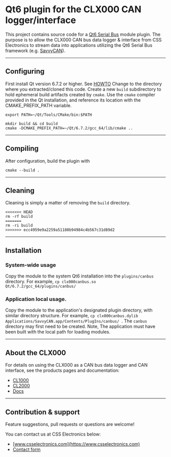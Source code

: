 # Qt6 plugin for the CLX000 CAN logger/interface
This project contains source code for a [Qt6 Serial Bus](https://doc.qt.io/qt-6/qtserialbus-index.html) module plugin. The purpose is to allow the CLX000 CAN bus data logger & interface from CSS Electronics to stream data into applications utilizing the Qt6 Serial Bus framework (e.g. [SavvyCAN](https://github.com/collin80/SavvyCAN)).

----

## Configuring
First install Qt version 6.7.2 or higher. See [HOWTO](https://github.com/collin80/SavvyCAN/discussions/804)
Change to the directory where you extracted/cloned this code.
Create a new `build` subdirectory to hold ephemeral build artifacts created by `cmake`.
Use the `cmake` compiler provided in the Qt installation, and reference its location with the CMAKE_PREFIX_PATH variable.

```
export PATH=~/Qt/Tools/CMake/bin:$PATH

mkdir build && cd build
cmake -DCMAKE_PREFIX_PATH=~/Qt/6.7.2/gcc_64/lib/cmake ..
```

----

## Compiling
After configuration, build the plugin with

```
cmake --build .
```

----

## Cleaning
Cleaning is simply a matter of removing the `build` directory.

```
<<<<<<< HEAD
rm -rf build
=======
rm -ri build
>>>>>>> ecc4959e9a2259a51180b94984c4b567c31d89d2
```

----

## Installation

### System-wide usage

Copy the module to the system Qt6 installation into the `plugins/canbus` directory. For example, `cp clx000canbus.so Qt/6.7.2/gcc_64/plugins/canbus/ `

### Application local usage.
Copy the module to the application's designated plugin directory, with similar directory structure. For example, `cp clx000canbus.dylib Applications/SavvyCAN.app/Contents/PlugIns/canbus/ `. The `canbus` directory may first need to be created.
Note, The application must have been built with the local path for loading modules.

----
## About the CLX000

For details on using the CLX000 as a CAN bus data logger and CAN interface, see the products pages and documentation:
- [CL1000](https://www.csselectronics.com/screen/product/can-bus-logger-canlogger1000)
- [CL2000](https://www.csselectronics.com/screen/product/can-bus-logger-canlogger2000)
- [Docs](https://www.csselectronics.com/screen/page/can-logger-resources#clx000-resources)

----

## Contribution & support
Feature suggestions, pull requests or questions are welcome!

You can contact us at CSS Electronics below:
- [www.csselectronics.com](https://www.csselectronics.com)
- [Contact form](https://www.csselectronics.com/screen/page/can-bus-logger-contact)  
